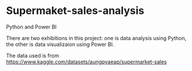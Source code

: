 # Supermaket-sales-analysis
Python and Power BI


There are two exhibitions in this project: one is data analysis using Python, the other is data visualizaion using Power BI. 

The data used is from 
https://www.kaggle.com/datasets/aungpyaeap/supermarket-sales
